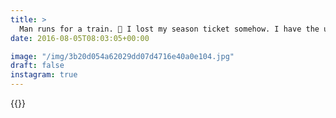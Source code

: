 ```yaml
---
title: >
  Man runs for a train. 🚈 I lost my season ticket somehow. I have the urge to just wander around the world shouting "BUT I JUST HAD IT". 😤#vsco #vscofilm #london #streetphotography
date: 2016-08-05T08:03:05+00:00

image: "/img/3b20d054a62029dd07d4716e40a0e104.jpg"
draft: false
instagram: true
---
```


{{<photo src="/img/3b20d054a62029dd07d4716e40a0e104.jpg">}}
